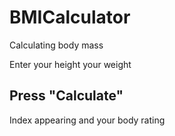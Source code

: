 # BMICalculator
Calculating body mass

Enter your height
      your weight
 
Press "Calculate"
-------------------
Index appearing and your body rating
